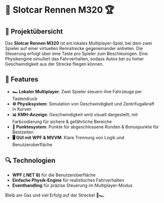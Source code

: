 # 🏁 Slotcar Rennen M320 🏆

## 📌 Projektübersicht
Das **Slotcar Rennen M320** ist ein lokales Multiplayer-Spiel, bei dem zwei Spieler auf einer virtuellen Rennstrecke gegeneinander antreten. Die Steuerung erfolgt über eine Taste pro Spieler zum Beschleunigen. Eine Physikengine simuliert das Fahrverhalten, sodass Autos bei zu hoher Geschwindigkeit aus der Strecke fliegen können.

## 🚗 Features
- **🏎️ Lokaler Multiplayer**: Zwei Spieler steuern ihre Fahrzeuge per Tastendruck
- **⚙️ Physiksystem**: Simulation von Geschwindigkeit und Zentrifugalkraft in Kurven
- **📊 KMH-Anzeige**: Geschwindigkeit wird visuell dargestellt, mit Farbcodierung für sichere & gefährliche Bereiche
- **🎯 Punktesystem**: Punkte für abgeschlossene Runden & Bonuspunkte für Bestzeiten
- **🖥️ GUI mit WPF & MVVM**: Klare Trennung von Logik und Benutzeroberfläche

## 🔍 Technologien
- **WPF (.NET 8)** für die Benutzeroberfläche
- **Einfache Physik-Engine** für realistisches Fahrverhalten
- **Eventhandling** für präzise Steuerung im Multiplayer-Modus

Bleib am Gas und viel Erfolg auf der Strecke! 💨🏎️
